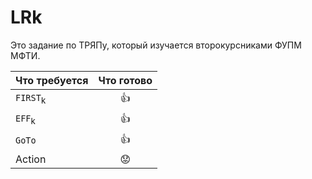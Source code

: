 # LRk

Это задание по ТРЯПу, который изучается второкурсниками ФУПМ МФТИ. 

|Что требуется| Что готово|
|-------------|:---------:|
|`FIRST`<sub>k|:thumbsup:|
|`EFF`<sub>k|:thumbsup:|
|`GoTo`|:thumbsup:|
|Action|:worried:|
